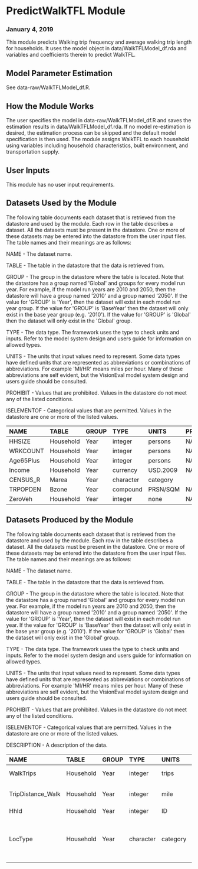
# PredictWalkTFL Module
### January 4, 2019

This module predicts Walking trip frequency and average walking trip length for households. It uses the model object in data/WalkTFLModel_df.rda and variables and coefficients therein to predict WalkTFL.

## Model Parameter Estimation

See data-raw/WalkTFLModel_df.R.

## How the Module Works

The user specifies the model in data-raw/WalkTFLModel_df.R and saves the estimation results in data/WalkTFLModel_df.rda. If no model re-estimation is desired, the estimation process can be skipped and the default model specification is then used. The module assigns WalkTFL to each household using variables including household characteristics, built environment, and transportation supply.


## User Inputs
This module has no user input requirements.

## Datasets Used by the Module
The following table documents each dataset that is retrieved from the datastore and used by the module. Each row in the table describes a dataset. All the datasets must be present in the datastore. One or more of these datasets may be entered into the datastore from the user input files. The table names and their meanings are as follows:

NAME - The dataset name.

TABLE - The table in the datastore that the data is retrieved from.

GROUP - The group in the datastore where the table is located. Note that the datastore has a group named 'Global' and groups for every model run year. For example, if the model run years are 2010 and 2050, then the datastore will have a group named '2010' and a group named '2050'. If the value for 'GROUP' is 'Year', then the dataset will exist in each model run year group. If the value for 'GROUP' is 'BaseYear' then the dataset will only exist in the base year group (e.g. '2010'). If the value for 'GROUP' is 'Global' then the dataset will only exist in the 'Global' group.

TYPE - The data type. The framework uses the type to check units and inputs. Refer to the model system design and users guide for information on allowed types.

UNITS - The units that input values need to represent. Some data types have defined units that are represented as abbreviations or combinations of abbreviations. For example 'MI/HR' means miles per hour. Many of these abbreviations are self evident, but the VisionEval model system design and users guide should be consulted.

PROHIBIT - Values that are prohibited. Values in the datastore do not meet any of the listed conditions.

ISELEMENTOF - Categorical values that are permitted. Values in the datastore are one or more of the listed values.

|NAME      |TABLE     |GROUP |TYPE      |UNITS    |PROHIBIT |ISELEMENTOF  |
|:---------|:---------|:-----|:---------|:--------|:--------|:------------|
|HHSIZE    |Household |Year  |integer   |persons  |NA, < 0  |             |
|WRKCOUNT  |Household |Year  |integer   |persons  |NA, < 0  |             |
|Age65Plus |Household |Year  |integer   |persons  |NA, < 0  |             |
|Income    |Household |Year  |currency  |USD.2009 |NA, < 0  |             |
|CENSUS_R  |Marea     |Year  |character |category |         |NE, S, W, MW |
|TRPOPDEN  |Bzone     |Year  |compound  |PRSN/SQM |NA, < 0  |             |
|ZeroVeh   |Household |Year  |integer   |none     |NA, < 0  |             |

## Datasets Produced by the Module
The following table documents each dataset that is retrieved from the datastore and used by the module. Each row in the table describes a dataset. All the datasets must be present in the datastore. One or more of these datasets may be entered into the datastore from the user input files. The table names and their meanings are as follows:

NAME - The dataset name.

TABLE - The table in the datastore that the data is retrieved from.

GROUP - The group in the datastore where the table is located. Note that the datastore has a group named 'Global' and groups for every model run year. For example, if the model run years are 2010 and 2050, then the datastore will have a group named '2010' and a group named '2050'. If the value for 'GROUP' is 'Year', then the dataset will exist in each model run year. If the value for 'GROUP' is 'BaseYear' then the dataset will only exist in the base year group (e.g. '2010'). If the value for 'GROUP' is 'Global' then the dataset will only exist in the 'Global' group.

TYPE - The data type. The framework uses the type to check units and inputs. Refer to the model system design and users guide for information on allowed types.

UNITS - The units that input values need to represent. Some data types have defined units that are represented as abbreviations or combinations of abbreviations. For example 'MI/HR' means miles per hour. Many of these abbreviations are self evident, but the VisionEval model system design and users guide should be consulted.

PROHIBIT - Values that are prohibited. Values in the datastore do not meet any of the listed conditions.

ISELEMENTOF - Categorical values that are permitted. Values in the datastore are one or more of the listed values.

DESCRIPTION - A description of the data.

|NAME              |TABLE     |GROUP |TYPE      |UNITS    |PROHIBIT |ISELEMENTOF        |DESCRIPTION                                                                 |
|:-----------------|:---------|:-----|:---------|:--------|:--------|:------------------|:---------------------------------------------------------------------------|
|WalkTrips         |Household |Year  |integer   |trips    |NA, < 0  |                   |Daily walking trip frequency                                                |
|TripDistance_Walk |Household |Year  |integer   |mile     |NA, < 0  |                   |Average daily transit trip length                                           |
|HhId              |Household |Year  |integer   |ID       |NA, < 0  |                   |HouseholdID                                                                 |
|LocType           |Household |Year  |character |category |NA       |Urban, Town, Rural |Location type (Urban, Town, Rural) of the place where the household resides |

